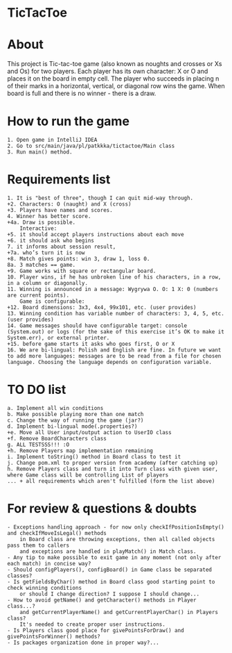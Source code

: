 # TicTacToe

# About
This project is Tic-tac-toe game (also known as noughts and crosses or Xs and Os) for two players.
Each player has its own character: X or O and places it on the board in empty cell.
The player who succeeds in placing n of their marks in a horizontal, vertical, or diagonal row wins the game.
When board is full and there is no winner - there is a draw.

# How to run the game
    1. Open game in IntelliJ IDEA
    2. Go to src/main/java/pl/patkkka/tictactoe/Main class
    3. Run main() method.

# Requirements list

    1. It is "best of three", though I can quit mid-way through.
    +2. Characters: O (naught) and X (cross)
    +3. Players have names and scores.
    4. Winner has better score.
    +4a. Draw is possible.
        Interactive:
    +5. it should accept players instructions about each move
    +6. it should ask who begins
    7. it informs about session result,
    +7a. who’s turn it is now
    +8. Match gives points: win 3, draw 1, loss 0.
    8a. 3 matches == game.
    +9. Game works with square or rectangular board.
    10. Player wins, if he has unbroken line of his characters, in a row, in a column or diagonally.
    11. Winning is announced in a message: Wygrywa O. O: 1 X: 0 (numbers are current points).
        Game is configurable:
    +12. Board dimensions: 3x3, 4x4, 99x101, etc. (user provides)
    13. Winning condition has variable number of characters: 3, 4, 5, etc. (user provides)
    14. Game messages should have configurable target: console (System.out) or logs (for the sake of this exercise it’s OK to make it System.err), or external printer.
    +15. before game starts it asks who goes first, O or X
    16. We are bi-lingual: Polish and English are fine. In future we want to add more languages: messages are to be read from a file for chosen language. Choosing the language depends on configuration variable.

# TO DO list
    a. Implement all win conditions
    b. Make possible playing more than one match
    c. Change the way of running the game (jar?)
    d. Implement bi-lingual mode(.properties?)
    +e. Move all User input/output action to UserIO class
    +f. Remove BoardCharacters class
    g. ALL TESTSSS!!! :O
    +h. Remove Players map implementation remaining
    i. Implement toString() method in Board class to test it
    j. Change pom.xml to proper version from academy (after catching up)
    h. Remove Players class and turn it into Turn class with given user, where Game class will be controlling List of players
    ... + all requirements which aren't fulfilled (form the list above)

# For review & questions & doubts
    - Exceptions handling approach - for now only checkIfPositionIsEmpty() and checkIfMoveIsLegal() methods
        in Board class are throwing exceptions, then all called objects pass them to callers
        and exceptions are handled in playMatch() in Match class.
    - Any tip to make possible to exit game in any moment (not only after each match) in concise way?
    - Should configPlayers(), configBoard() in Game class be separated classes?
    - Is getFieldsByChar() method in Board class good starting point to check winning conditions
        or should I change direction? I suppose I should change...
    - How to avoid getName() and getCharacter() methods in Player class...?
        and getCurrentPlayerName() and getCurrentPlayerChar() in Players class?
        It's needed to create proper user instructions.
    - Is Players class good place for givePointsForDraw() and givePointsForWinner() methods?
    - Is packages organization done in proper way?...

